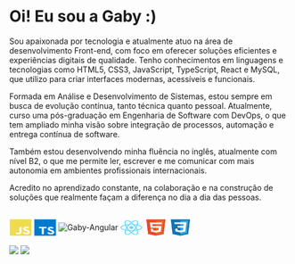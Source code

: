 <h1>Oi! Eu sou a Gaby :)</h1>

Sou apaixonada por tecnologia e atualmente atuo na área de desenvolvimento Front-end, com foco em oferecer soluções eficientes e experiências digitais de qualidade. Tenho conhecimentos em linguagens e tecnologias como HTML5, CSS3, JavaScript, TypeScript, React e MySQL, que utilizo para criar interfaces modernas, acessíveis e funcionais.

Formada em Análise e Desenvolvimento de Sistemas, estou sempre em busca de evolução contínua, tanto técnica quanto pessoal. Atualmente, curso uma pós-graduação em Engenharia de Software com DevOps, o que tem ampliado minha visão sobre integração de processos, automação e entrega contínua de software.

Também estou desenvolvendo minha fluência no inglês, atualmente com nível B2, o que me permite ler, escrever e me comunicar com mais autonomia em ambientes profissionais internacionais.

Acredito no aprendizado constante, na colaboração e na construção de soluções que realmente façam a diferença no dia a dia das pessoas.


<div style="display: inline_block"><br>
  <img align="center" alt="Gaby-Js" height="30" width="40" src="https://raw.githubusercontent.com/devicons/devicon/master/icons/javascript/javascript-plain.svg">
  <img align="center" alt="Gaby-Ts" height="30" width="40" src="https://raw.githubusercontent.com/devicons/devicon/master/icons/typescript/typescript-plain.svg">
  <img align="center" alt="Gaby-Angular" height="45" width="45" src="https://v7.angular.cn/assets/images/logos/angular/angular.svg">
  <img align="center" alt="Gaby-React" height="30" width="40" src="https://raw.githubusercontent.com/devicons/devicon/master/icons/react/react-original.svg">
  <img align="center" alt="Gaby-HTML" height="30" width="40" src="https://raw.githubusercontent.com/devicons/devicon/master/icons/html5/html5-original.svg">
  <img align="center" alt="Gaby-CSS" height="30" width="40" src="https://raw.githubusercontent.com/devicons/devicon/master/icons/css3/css3-original.svg">

</div>
<br>
<div> 
  <a href = "mailto:gabriellygoncalvesmossa@gmail.com"><img src="https://img.shields.io/badge/-Gmail-%23333?style=for-the-badge&logo=gmail&logoColor=white" target="_blank"></a>
  <a href="https://www.linkedin.com/in/gabrielly-goncalves/" target="_blank"><img src="https://img.shields.io/badge/-LinkedIn-%230077B5?style=for-the-badge&logo=linkedin&logoColor=white" target="_blank"></a> 
  
</div>
